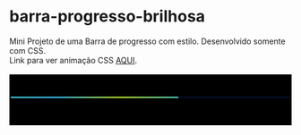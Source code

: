 # barra-progresso-brilhosa
Mini Projeto de uma Barra de progresso com estilo. Desenvolvido somente com CSS.<br>
Link para ver animação CSS [AQUI](https://codepen.io/Vin-cius-Rodrigues-WINYNERD/pen/OJrWGaX).<br><br>
<img src="Captura de tela 2023-09-22 162807.png">
